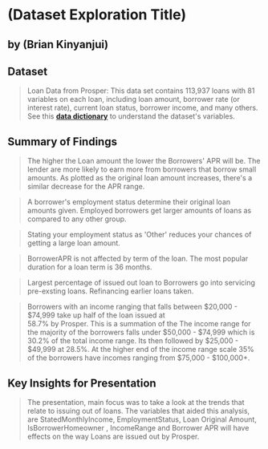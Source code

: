 # (Dataset Exploration Title)
## by (Brian Kinyanjui)


## Dataset
> Loan Data from Prosper: This data set contains 113,937 loans with 81 variables on each loan, including loan amount, 
> borrower rate (or interest rate), current loan status, borrower income, and many others. 
> See this [**data dictionary**](https://docs.google.com/spreadsheets/d/1gDyi_L4UvIrLTEC6Wri5nbaMmkGmLQBk-Yx3z0XDEtI/edit#gid=0) to 
> understand the dataset's variables.

## Summary of Findings

> The higher the Loan amount the lower the Borrowers' APR will be. The lender are more likely to earn more from 
borrowers that borrow small amounts. As plotted as the original loan amount increases, there's a similar decrease for the APR range.

> A borrower's employment status determine their original loan amounts given. Employed borrowers get larger amounts of
loans as compared to any other group.

> Stating your employment status as 'Other' reduces your chances of getting a large loan amount.

> BorrowerAPR is not affected by term of the loan. The most popular duration for a loan term is 36 months.

> Largest percentage of issued out loan to Borrowers go into servicing pre-exsting loans. Refinancing earlier loans taken.

> Borrowers with an income ranging that falls between &#36;20,000 - &#36;74,999 take up half of the loan issued at  
58.7% by Prosper. This is a summation of the The income range for the majority of the borrowers falls under 
&#36;50,000 - &#36;74,999 which is 30.2% of the total income range. Its then followed by &#36;25,000 - &#36;49,999 at 
28.5%. At the higher end of the income range scale 35% of the borrowers have incomes ranging from
&#36;75,000 - &#36;100,000+.


## Key Insights for Presentation

> The presentation, main focus was to take a look at the trends that relate to issuing out of loans. The variables that
aided this analysis, are  StatedMonthlyIncome, EmploymentStatus, Loan Original Amount, IsBorrowerHomeowner , IncomeRange
and Borrower APR will have effects on the way Loans are issued out by Prosper.

